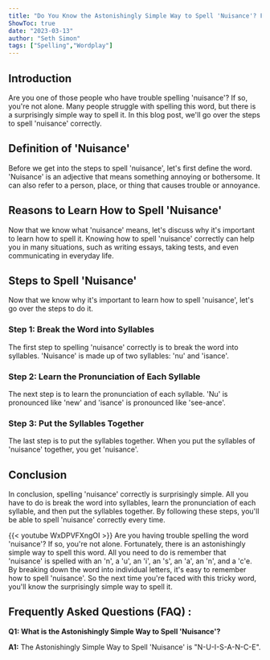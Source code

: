 ```yaml
---
title: "Do You Know the Astonishingly Simple Way to Spell 'Nuisance'? Find Out Now!"
ShowToc: true 
date: "2023-03-13"
author: "Seth Simon" 
tags: ["Spelling","Wordplay"]
---
```

## Introduction
Are you one of those people who have trouble spelling 'nuisance'? If so, you're not alone. Many people struggle with spelling this word, but there is a surprisingly simple way to spell it. In this blog post, we'll go over the steps to spell 'nuisance' correctly.

## Definition of 'Nuisance'
Before we get into the steps to spell 'nuisance', let's first define the word. 'Nuisance' is an adjective that means something annoying or bothersome. It can also refer to a person, place, or thing that causes trouble or annoyance.

## Reasons to Learn How to Spell 'Nuisance'
Now that we know what 'nuisance' means, let's discuss why it's important to learn how to spell it. Knowing how to spell 'nuisance' correctly can help you in many situations, such as writing essays, taking tests, and even communicating in everyday life.

## Steps to Spell 'Nuisance'
Now that we know why it's important to learn how to spell 'nuisance', let's go over the steps to do it.

### Step 1: Break the Word into Syllables
The first step to spelling 'nuisance' correctly is to break the word into syllables. 'Nuisance' is made up of two syllables: 'nu' and 'isance'.

### Step 2: Learn the Pronunciation of Each Syllable
The next step is to learn the pronunciation of each syllable. 'Nu' is pronounced like 'new' and 'isance' is pronounced like 'see-ance'.

### Step 3: Put the Syllables Together
The last step is to put the syllables together. When you put the syllables of 'nuisance' together, you get 'nuisance'.

## Conclusion
In conclusion, spelling 'nuisance' correctly is surprisingly simple. All you have to do is break the word into syllables, learn the pronunciation of each syllable, and then put the syllables together. By following these steps, you'll be able to spell 'nuisance' correctly every time.

{{< youtube WxDPVFXngOI >}} 
Are you having trouble spelling the word 'nuisance'? If so, you're not alone. Fortunately, there is an astonishingly simple way to spell this word. All you need to do is remember that 'nuisance' is spelled with an 'n', a 'u', an 'i', an 's', an 'a', an 'n', and a 'c'e. By breaking down the word into individual letters, it's easy to remember how to spell 'nuisance'. So the next time you're faced with this tricky word, you'll know the surprisingly simple way to spell it.

## Frequently Asked Questions (FAQ) :
**Q1: What is the Astonishingly Simple Way to Spell 'Nuisance'?**

**A1:** The Astonishingly Simple Way to Spell 'Nuisance' is "N-U-I-S-A-N-C-E".





